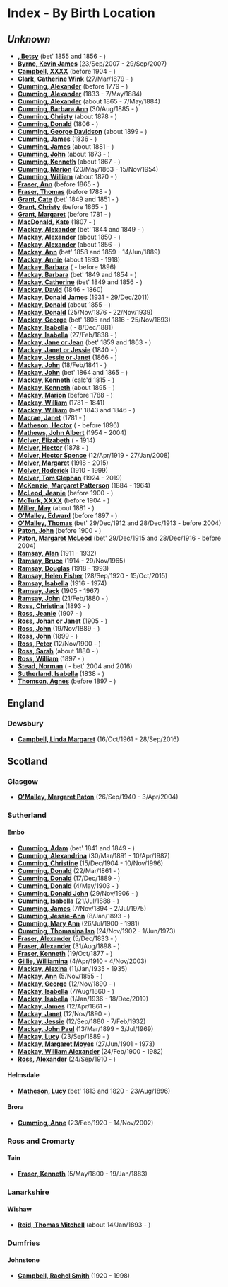 ﻿---
layout: page
permalink: /indexes/by-birth-location
---

# Index - By Birth Location

## _Unknown_

- **[, Betsy](people/@i49855242@-betsy-b1855~1856-d.md)** (bet' 1855 and 1856 - )
- **[Byrne, Kevin James](people/@i35849164@-kevin-james-byrne-b2007-9-23-d2007-9-29.md)** (23/Sep/2007 - 29/Sep/2007)
- **[Campbell, XXXX](people/@i4716977@-xxxx-campbell-b1904-d.md)** (before 1904 - )
- **[Clark, Catherine Wink](people/@i35162161@-catherine-wink-clark-b1879-3-27-d.md)** (27/Mar/1879 - )
- **[Cumming, Alexander](people/@i1900151@-alexander-cumming-b1779-d.md)** (before 1779 - )
- **[Cumming, Alexander](people/@i7028096@-alexander-cumming-b1833-d1884-5-7.md)** (1833 - 7/May/1884)
- **[Cumming, Alexander](people/@i7306221@-alexander-cumming-b1865-d1884-5-7.md)** (about 1865 - 7/May/1884)
- **[Cumming, Barbara Ann](people/@i57039529@-barbara-ann-cumming-b1885-8-30-d.md)** (30/Aug/1885 - )
- **[Cumming, Christy](people/@i94377968@-christy-cumming-b1878-d.md)** (about 1878 - )
- **[Cumming, Donald](people/@i45726416@-donald-cumming-b1806-d.md)** (1806 - )
- **[Cumming, George Davidson](people/@i13773669@-george-davidson-cumming-b1899-d.md)** (about 1899 - )
- **[Cumming, James](people/@i66384942@-james-cumming-b1836-d.md)** (1836 - )
- **[Cumming, James](people/@i64418166@-james-cumming-b1881-d.md)** (about 1881 - )
- **[Cumming, John](people/@i87723702@-john-cumming-b1873-d.md)** (about 1873 - )
- **[Cumming, Kenneth](people/@i14447152@-kenneth-cumming-b1867-d.md)** (about 1867 - )
- **[Cumming, Marion](people/@i59851647@-marion-cumming-b1863-5-20-d1954-11-15.md)** (20/May/1863 - 15/Nov/1954)
- **[Cumming, William](people/@i10016098@-william-cumming-b1870-d.md)** (about 1870 - )
- **[Fraser, Ann](people/@i70425788@-ann-fraser-b1865-d.md)** (before 1865 - )
- **[Fraser, Thomas](people/@i79545968@-thomas-fraser-b1788-d.md)** (before 1788 - )
- **[Grant, Cate](people/@i89641618@-cate-grant-b1849~1851-d.md)** (bet' 1849 and 1851 - )
- **[Grant, Christy](people/@i94200830@-christy-grant-b1865-d.md)** (before 1865 - )
- **[Grant, Margaret](people/@i39612304@-margaret-grant-b1781-d.md)** (before 1781 - )
- **[MacDonald, Kate](people/@i28255030@-kate-macdonald-b1807-d.md)** (1807 - )
- **[Mackay, Alexander](people/@i2381836@-alexander-mackay-b1844~1849-d.md)** (bet' 1844 and 1849 - )
- **[Mackay, Alexander](people/@i25433155@-alexander-mackay-b1850-d.md)** (about 1850 - )
- **[Mackay, Alexander](people/@i24272756@-alexander-mackay-b1856-d.md)** (about 1856 - )
- **[Mackay, Ann](people/@i85130771@-ann-mackay-b1858~1859-d1889-6-14.md)** (bet' 1858 and 1859 - 14/Jun/1889)
- **[Mackay, Annie](people/@i51252926@-annie-mackay-b1893-d1918.md)** (about 1893 - 1918)
- **[Mackay, Barbara](people/@i61459684@-barbara-mackay-b-d1896.md)** ( - before 1896)
- **[Mackay, Barbara](people/@i52409786@-barbara-mackay-b1849~1854-d.md)** (bet' 1849 and 1854 - )
- **[Mackay, Catherine](people/@i26872816@-catherine-mackay-b1849~1856-d.md)** (bet' 1849 and 1856 - )
- **[Mackay, David](people/@i46263680@-david-mackay-b1846-d1860.md)** (1846 - 1860)
- **[Mackay, Donald James](people/@i43065376@-donald-james-mackay-b1931-d2011-12-29.md)** (1931 - 29/Dec/2011)
- **[Mackay, Donald](people/@i32633938@-donald-mackay-b1855-d.md)** (about 1855 - )
- **[Mackay, Donald](people/@i58341424@-donald-mackay-b1876-11-25-d1939-11-22.md)** (25/Nov/1876 - 22/Nov/1939)
- **[Mackay, George](people/@i33764614@-george-mackay-b1805~1816-d1893-11-25.md)** (bet' 1805 and 1816 - 25/Nov/1893)
- **[Mackay, Isabella](people/@i26104572@-isabella-mackay-b-d1881-12-8.md)** ( - 8/Dec/1881)
- **[Mackay, Isabella](people/@i41556256@-isabella-mackay-b1838-2-27-d.md)** (27/Feb/1838 - )
- **[Mackay, Jane or Jean](people/@i4172390@-jane-or-jean-mackay-b1859~1863-d.md)** (bet' 1859 and 1863 - )
- **[Mackay, Janet or Jessie](people/@i42213240@-janet-or-jessie-mackay-b1840-d.md)** (1840 - )
- **[Mackay, Jessie or Janet](people/@i76315420@-jessie-or-janet-mackay-b1866-d.md)** (1866 - )
- **[Mackay, John](people/@i58430005@-john-mackay-b1841-2-18-d.md)** (18/Feb/1841 - )
- **[Mackay, John](people/@i15814480@-john-mackay-b1864~1865-d.md)** (bet' 1864 and 1865 - )
- **[Mackay, Kenneth](people/@i21362348@-kenneth-mackay-b1815-d.md)** (calc'd 1815 - )
- **[Mackay, Kenneth](people/@i48909111@-kenneth-mackay-b1895-d.md)** (about 1895 - )
- **[Mackay, Marion](people/@i56151384@-marion-mackay-b1788-d.md)** (before 1788 - )
- **[Mackay, William](people/@i69114879@-william-mackay-b1781-d1841.md)** (1781 - 1841)
- **[Mackay, William](people/@i99871003@-william-mackay-b1843~1846-d.md)** (bet' 1843 and 1846 - )
- **[Macrae, Janet](people/@i66584000@-janet-macrae-b1781-d.md)** (1781 - )
- **[Matheson, Hector](people/@i28800527@-hector-matheson-b-d1896.md)** ( - before 1896)
- **[Mathews, John Albert](people/@i35875756@-john-albert-mathews-b1954-d2004.md)** (1954 - 2004)
- **[McIver, Elizabeth](people/@i80366022@-elizabeth-mciver-b-d1914.md)** ( - 1914)
- **[McIver, Hector](people/@i62168745@-hector-mciver-b1878-d.md)** (1878 - )
- **[McIver, Hector Spence](people/@i34334364@-hector-spence-mciver-b1919-4-12-d2008-1-27.md)** (12/Apr/1919 - 27/Jan/2008)
- **[McIver, Margaret](people/@i24380064@-margaret-mciver-b1918-d2015.md)** (1918 - 2015)
- **[McIver, Roderick](people/@i90830540@-roderick-mciver-b1910-d1999.md)** (1910 - 1999)
- **[McIver, Tom Clephan](people/@i74287888@-tom-clephan-mciver-b1924-d2019.md)** (1924 - 2019)
- **[McKenzie, Margaret Patterson](people/@i88610293@-margaret-patterson-mckenzie-b1884-d1964.md)** (1884 - 1964)
- **[McLeod, Jeanie](people/@i70248352@-jeanie-mcleod-b1900-d.md)** (before 1900 - )
- **[McTurk, XXXX](people/@i54145218@-xxxx-mcturk-b1904-d.md)** (before 1904 - )
- **[Miller, May](people/@i41411602@-may-miller-b1881-d.md)** (about 1881 - )
- **[O'Malley, Edward](people/@i76741424@-edward-o'malley-b1897-d.md)** (before 1897 - )
- **[O'Malley, Thomas](people/@i12568152@-thomas-o'malley-b1912-12-29~1913-12-28-d2004.md)** (bet' 29/Dec/1912 and 28/Dec/1913 - before 2004)
- **[Paton, John](people/@i5211114@-john-paton-b1900-d.md)** (before 1900 - )
- **[Paton, Margaret McLeod](people/@i56209708@-margaret-mcleod-paton-b1915-12-29~1916-12-28-d2004.md)** (bet' 29/Dec/1915 and 28/Dec/1916 - before 2004)
- **[Ramsay, Alan](people/@i62219744@-alan-ramsay-b1911-d1932.md)** (1911 - 1932)
- **[Ramsay, Bruce](people/@i49046148@-bruce-ramsay-b1914-d1965-11-29.md)** (1914 - 29/Nov/1965)
- **[Ramsay, Douglas](people/@i12977578@-douglas-ramsay-b1918-d1993.md)** (1918 - 1993)
- **[Ramsay, Helen Fisher](people/@i34267190@-helen-fisher-ramsay-b1920-9-28-d2015-10-15.md)** (28/Sep/1920 - 15/Oct/2015)
- **[Ramsay, Isabella](people/@i80504300@-isabella-ramsay-b1916-d1974.md)** (1916 - 1974)
- **[Ramsay, Jack](people/@i55070438@-jack-ramsay-b1905-d1967.md)** (1905 - 1967)
- **[Ramsay, John](people/@i64225415@-john-ramsay-b1880-2-21-d.md)** (21/Feb/1880 - )
- **[Ross, Christina](people/@i10478196@-christina-ross-b1893-d.md)** (1893 - )
- **[Ross, Jeanie](people/@i71751658@-jeanie-ross-b1907-d.md)** (1907 - )
- **[Ross, Johan or Janet](people/@i18017632@-johan-or-janet-ross-b1905-d.md)** (1905 - )
- **[Ross, John](people/@i75057664@-john-ross-b1889-11-19-d.md)** (19/Nov/1889 - )
- **[Ross, John](people/@i35298145@-john-ross-b1899-d.md)** (1899 - )
- **[Ross, Peter](people/@i67099773@-peter-ross-b1900-11-12-d.md)** (12/Nov/1900 - )
- **[Ross, Sarah](people/@i39957256@-sarah-ross-b1880-d.md)** (about 1880 - )
- **[Ross, William](people/@i21369571@-william-ross-b1897-d.md)** (1897 - )
- **[Stead, Norman](people/@i69808462@-norman-stead-b-d2004~2016.md)** ( - bet' 2004 and 2016)
- **[Sutherland, Isabella](people/@i79967653@-isabella-sutherland-b1838-d.md)** (1838 - )
- **[Thomson, Agnes](people/@i96590245@-agnes-thomson-b1897-d.md)** (before 1897 - )


## England

### Dewsbury

- **[Campbell, Linda Margaret](people/@i76650284@-linda-margaret-campbell-b1961-10-16-d2016-9-28.md)** (16/Oct/1961 - 28/Sep/2016)


## Scotland

### Glasgow

- **[O'Malley, Margaret Paton](people/@i46723082@-margaret-paton-o'malley-b1940-9-26-d2004-4-3.md)** (26/Sep/1940 - 3/Apr/2004)

### Sutherland

#### Embo

- **[Cumming, Adam](people/@i55409960@-adam-cumming-b1841~1849-d.md)** (bet' 1841 and 1849 - )
- **[Cumming, Alexandrina](people/@i57186713@-alexandrina-cumming-b1891-3-30-d1987-4-10.md)** (30/Mar/1891 - 10/Apr/1987)
- **[Cumming, Christine](people/@i24328630@-christine-cumming-b1904-12-15-d1996-11-10.md)** (15/Dec/1904 - 10/Nov/1996)
- **[Cumming, Donald](people/@i20465544@-donald-cumming-b1861-3-22-d.md)** (22/Mar/1861 - )
- **[Cumming, Donald](people/@i89853996@-donald-cumming-b1889-12-17-d.md)** (17/Dec/1889 - )
- **[Cumming, Donald](people/@i64759184@-donald-cumming-b1903-5-4-d.md)** (4/May/1903 - )
- **[Cumming, Donald John](people/@i22331378@-donald-john-cumming-b1906-11-29-d.md)** (29/Nov/1906 - )
- **[Cumming, Isabella](people/@i84684994@-isabella-cumming-b1888-7-21-d.md)** (21/Jul/1888 - )
- **[Cumming, James](people/@i492889@-james-cumming-b1894-11-7-d1975-7-2.md)** (7/Nov/1894 - 2/Jul/1975)
- **[Cumming, Jessie-Ann](people/@i66222886@-jessie-ann-cumming-b1893-1-8-d.md)** (8/Jan/1893 - )
- **[Cumming, Mary Ann](people/@i48241984@-mary-ann-cumming-b1900-7-26-d1981.md)** (26/Jul/1900 - 1981)
- **[Cumming, Thomasina Ian](people/@i92241152@-thomasina-ian-cumming-b1902-11-24-d1973-6-1.md)** (24/Nov/1902 - 1/Jun/1973)
- **[Fraser, Alexander](people/@i97086424@-alexander-fraser-b1833-12-5-d.md)** (5/Dec/1833 - )
- **[Fraser, Alexander](people/@i91293396@-alexander-fraser-b1898-8-31-d.md)** (31/Aug/1898 - )
- **[Fraser, Kenneth](people/@i91376191@-kenneth-fraser-b1877-10-19-d.md)** (19/Oct/1877 - )
- **[Gillie, Williamina](people/@i23770336@-williamina-gillie-b1910-4-4-d2003-11-4.md)** (4/Apr/1910 - 4/Nov/2003)
- **[Mackay, Alexina](people/@i75066880@-alexina-mackay-b1935-1-11-d1935.md)** (11/Jan/1935 - 1935)
- **[Mackay, Ann](people/@i74868546@-ann-mackay-b1855-11-5-d.md)** (5/Nov/1855 - )
- **[Mackay, George](people/@i72941728@-george-mackay-b1890-11-12-d.md)** (12/Nov/1890 - )
- **[Mackay, Isabella](people/@i32797554@-isabella-mackay-b1860-8-7-d.md)** (7/Aug/1860 - )
- **[Mackay, Isabella](people/@i25303611@-isabella-mackay-b1936-1-1-d2019-12-18.md)** (1/Jan/1936 - 18/Dec/2019)
- **[Mackay, James](people/@i60572122@-james-mackay-b1861-4-12-d.md)** (12/Apr/1861 - )
- **[Mackay, Janet](people/@i22499038@-janet-mackay-b1890-11-12-d.md)** (12/Nov/1890 - )
- **[Mackay, Jessie](people/@i32677248@-jessie-mackay-b1880-9-12-d1932-2-7.md)** (12/Sep/1880 - 7/Feb/1932)
- **[Mackay, John Paul](people/@i57646474@-john-paul-mackay-b1899-3-13-d1969-7-3.md)** (13/Mar/1899 - 3/Jul/1969)
- **[Mackay, Lucy](people/@i16587624@-lucy-mackay-b1889-9-23-d.md)** (23/Sep/1889 - )
- **[Mackay, Margaret Moyes](people/@i178005@-margaret-moyes-mackay-b1901-6-27-d1973.md)** (27/Jun/1901 - 1973)
- **[Mackay, William Alexander](people/@i9383584@-william-alexander-mackay-b1900-2-24-d1982.md)** (24/Feb/1900 - 1982)
- **[Ross, Alexander](people/@i52064896@-alexander-ross-b1910-9-24-d.md)** (24/Sep/1910 - )

#### Helmsdale

- **[Matheson, Lucy](people/@i67811996@-lucy-matheson-b1813~1820-d1896-8-23.md)** (bet' 1813 and 1820 - 23/Aug/1896)

#### Brora

- **[Cumming, Anne](people/@i14926290@-anne-cumming-b1920-2-23-d2002-11-14.md)** (23/Feb/1920 - 14/Nov/2002)

### Ross and Cromarty

#### Tain

- **[Fraser, Kenneth](people/@i61428726@-kenneth-fraser-b1800-5-5-d1883-1-19.md)** (5/May/1800 - 19/Jan/1883)

### Lanarkshire

#### Wishaw

- **[Reid, Thomas Mitchell](people/@i2617088@-thomas-mitchell-reid-b1893-1-14-d.md)** (about 14/Jan/1893 - )

### Dumfries

#### Johnstone

- **[Campbell, Rachel Smith](people/@i40394043@-rachel-smith-campbell-b1920-d1998.md)** (1920 - 1998)


